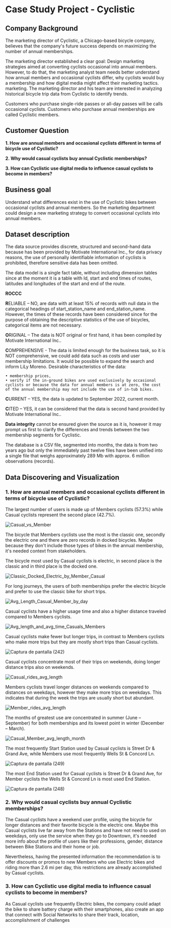 # Case Study Project - Cyclistic

## Company Background

The marketing director of Cyclistic, a Chicago-based bicycle company, believes that the company's future success depends on maximizing the number of annual memberships. 

The marketing director established a clear goal: Design marketing strategies aimed at converting cyclists occasional into annual members. However, to do that, the marketing analyst team needs better understand how annual members and occasional cyclists differ, why cyclists
would buy a membership and how digital media might affect their marketing tactics. marketing. The marketing director and his team are interested in analyzing historical bicycle trip data from Cyclistic to identify trends.

Customers who purchase single-ride passes or all-day passes will be calls occasional cyclists. Customers who purchase annual memberships are called Cyclistic members.

## Customer Question

**1. How are annual members and occasional cyclists different in terms of bicycle use of Cyclistic?**

**2. Why would casual cyclists buy annual Cyclistic memberships?**

**3. How can Cyclistic use digital media to influence casual cyclists to become in members?**


## Business goal

Understand what differences exist in the use of Cyclistic bikes between occasional cyclists and annual members. So the marketing department could design a new marketing strategy to convert occasional cyclists into annual members.


## Dataset description

The data source provides discrete, structured and second-hand data because has been provided by Motivate International Inc., for data privacy reasons, the use of personally identifiable information of cyclists is prohibited, therefore sensitive data has been omitted.

The data model is a single fact table, without including dimension tables since at the moment it is a table with Id, start and end times of routes, latitudes and longitudes of the start and end of the route.

**ROCCC**

**R**ELIABLE – NO, are data with at least 15% of records with null data in the categorical headings of start_station_name and end_station_name. However, the times of these records have been considered since for the purpose of obtaining the descriptive statistics of the use of bicycles, categorical items are not necessary.

**O**RIGINAL – The data is NOT original or first hand, it has been compiled by Motivate International Inc..

**C**OMPREHENSIVE - The data is limited enough for the business task, so it is NOT comprehensive, we could add data such as costs and user membership limitations. It would be possible to expand the search and inform LiLy Moreno. Desirable characteristics of the data:

    • membership prices,
    • verify if the in-ground bikes are used exclusively by occasional cyclists or because the data for annual members is at zero, the cost of the annual membership may not include the use of in-tub bikes.

**C**URRENT – YES, the data is updated to September 2022, current month.

**C**ITED – YES, it can be considered that the data is second hand provided by Motivate International Inc..

**Data integrity** cannot be ensured given the source as it is, however it may prompt us first to clarify the differences and trends between the two membership segments for Cyclistic.

The database is a CSV file, segmented into months, the data is from two years ago but only the immediately past twelve files have been unified into a single file that weighs approximately 289 Mb with approx. 6 million observations (records).


## Data Discovering and Visualization

### 1. How are annual members and occasional cyclists different in terms of bicycle use of Cyclistic?

The largest number of users is made up of Members cyclists (57.3%) while Casual cyclists represent the second place (42.7%).

![Casual_vs_Member](https://user-images.githubusercontent.com/56371747/204350642-80002cbf-01cf-4c2d-944c-636cbcd52c46.png)



The bicycle that Members cyclists use the most is the classic one, secondly the electric one and there are zero records in docked bicycles. Maybe because they don't include those types of bikes in the annual membership, it's needed context from stakeholders.

The bicycle most used by Casual cyclists is electric, in second place is the classic and in third place is the docked one.

![Classic_Docked_Electric_by_Member_Casual](https://user-images.githubusercontent.com/56371747/204387794-9f4baa6d-aa39-4878-8369-0bf1e098779a.png)



For long journeys, the users of both memberships prefer the electric bicycle and prefer to use the classic bike for short trips.

![Avg_Length_Casual_Member_by_day](https://user-images.githubusercontent.com/56371747/204396172-6d936279-e672-467f-a160-e17017bfaa03.png)



Casual cyclists have a higher usage time and also a higher distance traveled compared to Members cyclists.

![Avg_length_and_avg_time_Casuals_Members](https://user-images.githubusercontent.com/56371747/204397192-6bb16627-756c-4ba1-b6b6-f41ccb22d811.png)



Casual cyclists make fewer but longer trips, in contrast to Members cyclists who make more trips but they are mostly short trips than Casual cyclists.

![Captura de pantalla (242)](https://user-images.githubusercontent.com/56371747/204399115-770cf962-0366-400e-b389-75472f5eba1d.png)



Casual cyclists concentrate most of their trips on weekends, doing longer distance trips also on weekends.

![Casual_rides_avg_length](https://user-images.githubusercontent.com/56371747/204400726-766039ed-4eaf-47ef-b1f5-1c5c35d1b514.png)



Members cyclists travel longer distances on weekends compared to distances on weekdays, however they make more trips on weekdays. This indicates that during the week the trips are usually short but abundant.

![Member_rides_avg_length](https://user-images.githubusercontent.com/56371747/204401137-2929e780-70fc-4ab0-b4fa-0177d7bd9dfe.png)



The months of greatest use are concentrated in summer (June – September) for both memberships and its lowest point in winter (December – March).

![Casual_Member_avg_length_month](https://user-images.githubusercontent.com/56371747/204402678-bbb66d79-a596-4fd2-bc6a-36159eaf8e58.png)



The most frequently Start Station used by Casual cyclists is Street Dr & Grand Ave, while Members use most frequently Wells St & Concord Ln.

![Captura de pantalla (249)](https://user-images.githubusercontent.com/56371747/204403001-098e6371-7e4c-41f4-842b-7f82dc794bcc.png)



The most End Station used for Casual cyclists is Street Dr & Grand Ave, for Member cyclists the Wells St & Concord Ln is most used End Station.

![Captura de pantalla (248)](https://user-images.githubusercontent.com/56371747/204403442-66d68afa-9587-46e9-8b8c-46be7272faa7.png)



### 2. Why would casual cyclists buy annual Cyclistic memberships?

The Casual cyclists have a weekend user profile, using the bicycle for longer distances and their favorite bicycle is the electric one. Maybe this Casual cyclists live far away from the Stations and have not need to used on weekdays, only use the service when they go to Downtown, it's needed more info about the profile of users like their professions, gender, distance between Bike Stations and their home or job. 

Nevertheless, having the presented information the recommendation is to offer discounts or promos to new Members who use Electric bikes and riding more than 2.6 mi per day, this restrictions are already accomplished by Casual cyclists.


### 3. How can Cyclistic use digital media to influence casual cyclists to become in members?

As Casual cyclists use frequently Electric bikes, the company could adapt the bike to share battery charge with their smartphones, also create an app that connect with Social Networks to share their track, location, accomplishment of challenges








